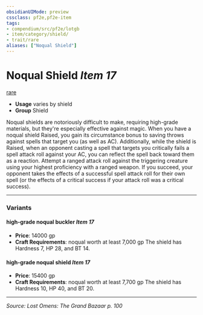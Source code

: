```yaml
---
obsidianUIMode: preview
cssclass: pf2e,pf2e-item
tags:
- compendium/src/pf2e/lotgb
- item/category/shield/
- trait/rare
aliases: ["Noqual Shield"]
---
```

# Noqual Shield *Item 17*  
[rare](rules/traits/rare.md "Rare Rarity Trait")  

- **Usage** varies by shield
- **Group** Shield 

Noqual shields are notoriously difficult to make, requiring high-grade materials, but they're especially effective against magic. When you have a noqual shield Raised, you gain its circumstance bonus to saving throws against spells that target you (as well as AC). Additionally, while the shield is Raised, when an opponent casting a spell that targets you critically fails a spell attack roll against your AC, you can reflect the spell back toward them as a reaction. Attempt a ranged attack roll against the triggering creature using your highest proficiency with a ranged weapon. If you succeed, your opponent takes the effects of a successful spell attack roll for their own spell (or the effects of a critical success if your attack roll was a critical success).

---

### Variants

#### high-grade noqual buckler *Item 17*

- **Price**: 14000 gp
- **Craft Requirements**: noqual worth at least 7,000 gp The shield has Hardness 7, HP 28, and BT 14.

#### high-grade noqual shield *Item 17*

- **Price**: 15400 gp
- **Craft Requirements**: noqual worth at least 7,700 gp The shield has Hardness 10, HP 40, and BT 20.

---
*Source: Lost Omens: The Grand Bazaar p. 100*